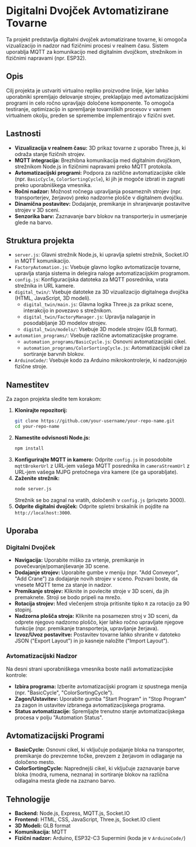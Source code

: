 # Digitalni Dvojček Avtomatizirane Tovarne

Ta projekt predstavlja digitalni dvojček avtomatizirane tovarne, ki omogoča vizualizacijo in nadzor nad fizičnimi procesi v realnem času. Sistem uporablja MQTT za komunikacijo med digitalnim dvojčkom, strežnikom in fizičnimi napravami (npr. ESP32).

## Opis

Cilj projekta je ustvariti virtualno repliko proizvodne linije, kjer lahko uporabniki spremljajo delovanje strojev, preklapljajo med avtomatizacijskimi programi in celo ročno upravljajo določene komponente. To omogoča testiranje, optimizacijo in spremljanje tovarniških procesov v varnem virtualnem okolju, preden se spremembe implementirajo v fizični svet.

## Lastnosti

*   **Vizualizacija v realnem času:** 3D prikaz tovarne z uporabo Three.js, ki odraža stanje fizičnih strojev.
*   **MQTT integracija:** Brezhibna komunikacija med digitalnim dvojčkom, strežnikom Node.js in fizičnimi napravami preko MQTT protokola.
*   **Avtomatizacijski programi:** Podpora za različne avtomatizacijske cikle (npr. `BasicCycle`, `ColorSortingCycle`), ki jih je mogoče izbrati in zagnati preko uporabniškega vmesnika.
*   **Ročni nadzor:** Možnost ročnega upravljanja posameznih strojev (npr. transporterjev, žerjavov) preko nadzorne plošče v digitalnem dvojčku.
*   **Dinamična postavitev:** Dodajanje, premikanje in shranjevanje postavitve strojev v 3D sceni.
*   **Senzorika barv:** Zaznavanje barv blokov na transporterju in usmerjanje glede na barvo.

## Struktura projekta

*   `server.js`: Glavni strežnik Node.js, ki upravlja spletni strežnik, Socket.IO in MQTT komunikacijo.
*   `FactoryAutomation.js`: Vsebuje glavno logiko avtomatizacije tovarne, upravlja stanja sistema in delegira naloge avtomatizacijskim programom.
*   `config.js`: Konfiguracijska datoteka za MQTT posrednika, vrata strežnika in URL kamere.
*   `digital_twin/`: Vsebuje datoteke za 3D vizualizacijo digitalnega dvojčka (HTML, JavaScript, 3D modeli).
    *   `digital_twin/main.js`: Glavna logika Three.js za prikaz scene, interakcijo in povezavo s strežnikom.
    *   `digital_twin/FactoryManager.js`: Upravlja nalaganje in posodabljanje 3D modelov strojev.
    *   `digital_twin/models/`: Vsebuje 3D modele strojev (GLB format).
*   `automation_programs/`: Vsebuje različne avtomatizacijske programe.
    *   `automation_programs/BasicCycle.js`: Osnovni avtomatizacijski cikel.
    *   `automation_programs/ColorSortingCycle.js`: Avtomatizacijski cikel za sortiranje barvnih blokov.
*   `ArduinoCode/`: Vsebuje kodo za Arduino mikrokontrolerje, ki nadzorujejo fizične stroje.

## Namestitev

Za zagon projekta sledite tem korakom:

1.  **Klonirajte repozitorij:**
    ```bash
    git clone https://github.com/your-username/your-repo-name.git
    cd your-repo-name
    ```
2.  **Namestite odvisnosti Node.js:**
    ```bash
    npm install
    ```
3.  **Konfigurirajte MQTT in kamero:**
    Odprite `config.js` in posodobite `mqttBrokerUrl` z URL-jem vašega MQTT posrednika in `cameraStreamUrl` z URL-jem vašega MJPG pretočnega vira kamere (če ga uporabljate).
4.  **Zaženite strežnik:**
    ```bash
    node server.js
    ```
    Strežnik se bo zagnal na vratih, določenih v `config.js` (privzeto 3000).
5.  **Odprite digitalni dvojček:**
    Odprite spletni brskalnik in pojdite na `http://localhost:3000`.

## Uporaba

### Digitalni Dvojček

*   **Navigacija:** Uporabite miško za vrtenje, premikanje in povečevanje/pomanjševanje 3D scene.
*   **Dodajanje strojev:** Uporabite gumbe v meniju (npr. "Add Conveyor", "Add Crane") za dodajanje novih strojev v sceno. Pozvani boste, da vnesete MQTT teme za stanje in nadzor.
*   **Premikanje strojev:** Kliknite in povlecite stroje v 3D sceni, da jih premaknete. Stroji se bodo pripeli na mrežo.
*   **Rotacija strojev:** Med vlečenjem stroja pritisnite tipko `R` za rotacijo za 90 stopinj.
*   **Nadzorna plošča stroja:** Kliknite na posamezen stroj v 3D sceni, da odprete njegovo nadzorno ploščo, kjer lahko ročno upravljate njegove funkcije (npr. premikanje transporterja, upravljanje žerjava).
*   **Izvoz/Uvoz postavitve:** Postavitev tovarne lahko shranite v datoteko JSON ("Export Layout") in jo kasneje naložite ("Import Layout").

### Avtomatizacijski Nadzor

Na desni strani uporabniškega vmesnika boste našli avtomatizacijske kontrole:

*   **Izbira programa:** Izberite avtomatizacijski program iz spustnega menija (npr. "BasicCycle", "ColorSortingCycle").
*   **Zagon/Ustavitev:** Uporabite gumba "Start Program" in "Stop Program" za zagon in ustavitev izbranega avtomatizacijskega programa.
*   **Status avtomatizacije:** Spremljajte trenutno stanje avtomatizacijskega procesa v polju "Automation Status".

## Avtomatizacijski Programi

*   **BasicCycle:** Osnovni cikel, ki vključuje podajanje bloka na transporter, premikanje do prevzemne točke, prevzem z žerjavom in odlaganje na določeno mesto.
*   **ColorSortingCycle:** Naprednejši cikel, ki vključuje zaznavanje barve bloka (modra, rumena, neznana) in sortiranje blokov na različna odlagalna mesta glede na zaznano barvo.

## Tehnologije

*   **Backend:** Node.js, Express, MQTT.js, Socket.IO
*   **Frontend:** HTML, CSS, JavaScript, Three.js, Socket.IO client
*   **3D Modeli:** GLB format
*   **Komunikacija:** MQTT
*   **Fizični nadzor:** Arduino, ESP32-C3 Supermini (koda je v `ArduinoCode/`)